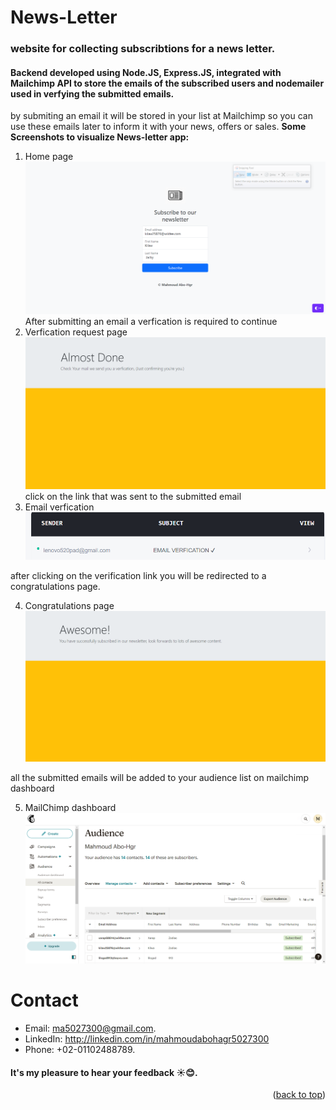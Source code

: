 # News-Letter 
### website for collecting subscribtions for a news letter.
#### Backend developed using Node.JS, Express.JS, integrated with Mailchimp API to store the emails of the subscribed users and nodemailer used in verfying the submitted emails. 

by submiting an email it will be stored in your list at Mailchimp so you can use these emails later to inform it with your news, offers or sales. 
**Some Screenshots to visualize News-letter app:**
1. Home page
![Home page with email, first name , last name inputs ](images/1.PNG)
After submitting an email a verfication is required to continue
2. Verfication request page 
![ Verfication request page](images/2.PNG)
click on the link that was sent to the submitted email
3. Email verfication
 ![Email verfication](images/3.PNG)

after clicking on the verification link you will be redirected to a congratulations page.

4. Congratulations page 
![congratulations page](images/4.PNG)

all the submitted emails will be added to your audience list on mailchimp dashboard

5. MailChimp dashboard 
![MailChimp dashboard](images/5.PNG)

# Contact
* Email: ma5027300@gmail.com.
* LinkedIn: http://linkedin.com/in/mahmoudabohagr5027300
* Phone: +02-01102488789.


#### It's my pleasure to hear your feedback ☀️😊.
<p align="right">(<a href="#blog-app-api">back to top</a>)</p>
